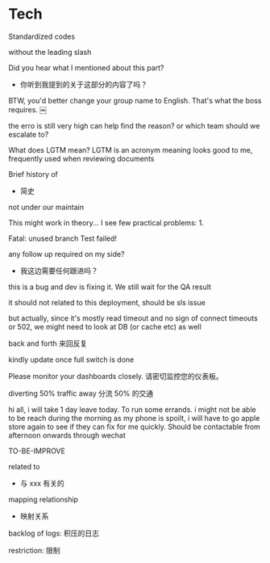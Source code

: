 # Tech

Standardized codes

without the leading slash

Did you hear what I mentioned about this part?
- 你听到我提到的关于这部分的内容了吗？


BTW, you'd better change your group name to English. 
That's what the boss requires. ￼


the erro is still very high can help find the reason? or which team should we escalate to?

What does LGTM mean?
LGTM is an acronym meaning looks good to me, frequently used when reviewing documents

Brief history of 
- 简史


not under our maintain


This might work in theory... I see few practical problems:
1. 

Fatal: unused branch
Test failed!  


any follow up required on my side?
- 我这边需要任何跟进吗？


this is a bug and dev is fixing it. We still wait for the QA result



it should not related to this deployment, should be sls issue

but actually, since it's mostly read timeout and no sign of connect timeouts or 502, we might need to look at DB (or cache etc) as well


back and forth
来回反复

kindly update once full switch is done



Please monitor your dashboards closely. 
请密切监控您的仪表板。


diverting 50% traffic away
分流 50% 的交通



hi all, i will take 1 day leave today. To run some errands. i might not be able to be reach during the morning as my phone is spoilt, i will have to go apple store again to see if they can fix for me quickly.
Should be contactable from afternoon onwards through wechat


TO-BE-IMPROVE

related to
- 与 xxx 有关的


mapping relationship
- 映射关系


backlog of logs: 积压的日志


restriction: 限制
